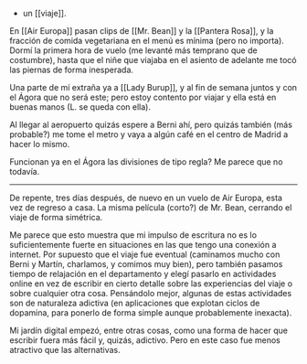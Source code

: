 - un [[viaje]].

En [[Air Europa]] pasan clips de [[Mr. Bean]] y la [[Pantera Rosa]], y la fracción de comida vegetariana en el menú es mínima (pero no importa). Dormí la primera hora de vuelo (me levanté más temprano que de costumbre), hasta que el niñe que viajaba en el asiento de adelante me tocó las piernas de forma inesperada.

Una parte de mí extraña ya a [[Lady Burup]], y al fin de semana juntos y con el Ágora que no será este; pero estoy contento por viajar y ella está en buenas manos (L. se queda con ella).

Al llegar al aeropuerto quizás espere a Berni ahí, pero quizás también (más probable?) me tome el metro y vaya a algún café en el centro de Madrid a hacer lo mismo.

Funcionan ya en el Ágora las divisiones de tipo regla? Me parece que no todavía.

---

De repente, tres días después, de nuevo en un vuelo de Air Europa, esta vez de regreso a casa. La misma película (corto?) de Mr. Bean, cerrando el viaje de forma simétrica.

Me parece que esto muestra que mi impulso de escritura no es lo suficientemente fuerte en situaciones en las que tengo una conexión a internet. Por supuesto que el viaje fue eventual (caminamos mucho con Berni y Martín, charlamos, y comimos muy bien), pero también pasamos tiempo de relajación en el departamento y elegí pasarlo en actividades online en vez de escribir en cierto detalle sobre las experiencias del viaje o sobre cualquier otra cosa. Pensándolo mejor, algunas de estas actividades son de naturaleza adictiva (en aplicaciones que explotan ciclos de dopamina, para ponerlo de forma simple aunque probablemente inexacta).

Mi jardín digital empezó, entre otras cosas, como una forma de hacer que escribir fuera más fácil y, quizás, adictivo. Pero en este caso fue menos atractivo que las alternativas.
